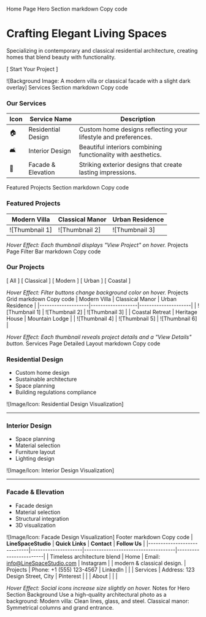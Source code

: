 Home Page
Hero Section
markdown
Copy code
# Crafting Elegant Living Spaces
Specializing in contemporary and classical residential architecture, creating homes that blend beauty with functionality.

[ Start Your Project ]

![Background Image: A modern villa or classical facade with a slight dark overlay]
Services Section
markdown
Copy code
### Our Services

| Icon        | Service Name         | Description                                               |
|-------------|----------------------|-----------------------------------------------------------|
| 🏠          | Residential Design   | Custom home designs reflecting your lifestyle and preferences. |
| 🛋️          | Interior Design      | Beautiful interiors combining functionality with aesthetics. |
| 🏢          | Facade & Elevation   | Striking exterior designs that create lasting impressions. |
Featured Projects Section
markdown
Copy code
### Featured Projects

| Modern Villa      | Classical Manor   | Urban Residence     |
|--------------------|-------------------|---------------------|
| ![Thumbnail 1]    | ![Thumbnail 2]    | ![Thumbnail 3]      |

_Hover Effect: Each thumbnail displays "View Project" on hover._
Projects Page
Filter Bar
markdown
Copy code
### Our Projects

[ All ] [ Classical ] [ Modern ] [ Urban ] [ Coastal ]

_Hover Effect: Filter buttons change background color on hover._
Projects Grid
markdown
Copy code
| Modern Villa      | Classical Manor   | Urban Residence     |
|--------------------|-------------------|---------------------|
| ![Thumbnail 1]    | ![Thumbnail 2]    | ![Thumbnail 3]      |
| Coastal Retreat    | Heritage House    | Mountain Lodge      |
| ![Thumbnail 4]    | ![Thumbnail 5]    | ![Thumbnail 6]      |

_Hover Effect: Each thumbnail reveals project details and a "View Details" button._
Services Page
Detailed Layout
markdown
Copy code
### Residential Design
- Custom home design
- Sustainable architecture
- Space planning
- Building regulations compliance

![Image/Icon: Residential Design Visualization]

---

### Interior Design
- Space planning
- Material selection
- Furniture layout
- Lighting design

![Image/Icon: Interior Design Visualization]

---

### Facade & Elevation
- Facade design
- Material selection
- Structural integration
- 3D visualization

![Image/Icon: Facade Design Visualization]
Footer
markdown
Copy code
| **LineSpaceStudio**              | **Quick Links**     | **Contact**                        | **Follow Us**          |
|-----------------------------|---------------------|-------------------------------------|------------------------|
| Timeless architecture blend | Home               | Email: info@LineSpaceStudio.com         | Instagram              |
| modern & classical design.  | Projects           | Phone: +1 (555) 123-4567           | LinkedIn               |
|                             | Services           | Address: 123 Design Street, City   | Pinterest              |
|                             | About              |                                     |                        |

_Hover Effect: Social icons increase size slightly on hover._
Notes for Hero Section Background
Use a high-quality architectural photo as a background:
Modern villa: Clean lines, glass, and steel.
Classical manor: Symmetrical columns and grand entrance.
